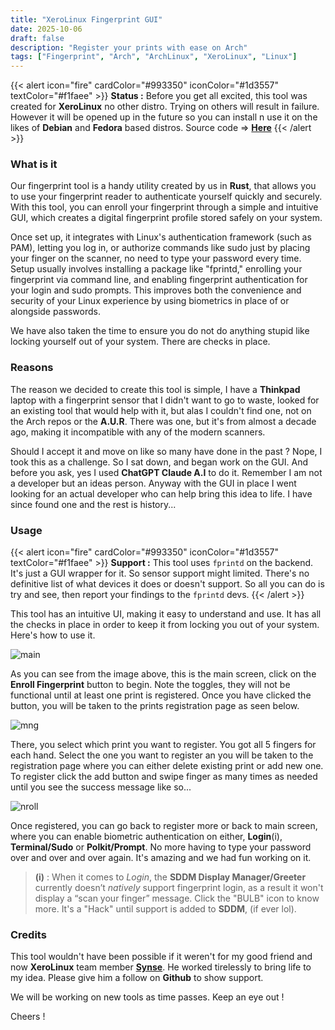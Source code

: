 ```yaml
---
title: "XeroLinux Fingerprint GUI"
date: 2025-10-06
draft: false
description: "Register your prints with ease on Arch"
tags: ["Fingerprint", "Arch", "ArchLinux", "XeroLinux", "Linux"]
---
```


{{< alert icon="fire" cardColor="#993350" iconColor="#1d3557" textColor="#f1faee" >}}
**Status :** Before you get all excited, this tool was created for **XeroLinux** no other distro. Trying on others will result in failure. However it will be opened up in the future so you can install n use it on the likes of **Debian** and **Fedora** based distros. Source code => [**Here**](https://github.com/XeroLinuxDev/xfprintd-gui)
{{< /alert >}}

### What is it

Our fingerprint tool is a handy utility created by us in **Rust**, that allows you to use your fingerprint reader to authenticate yourself quickly and securely. With this tool, you can enroll your fingerprint through a simple and intuitive GUI, which creates a digital fingerprint profile stored safely on your system. 

Once set up, it integrates with Linux's authentication framework (such as PAM), letting you log in, or authorize commands like sudo just by placing your finger on the scanner, no need to type your password every time. Setup usually involves installing a package like "fprintd," enrolling your fingerprint via command line, and enabling fingerprint authentication for your login and sudo prompts. This improves both the convenience and security of your Linux experience by using biometrics in place of or alongside passwords.

We have also taken the time to ensure you do not do anything stupid like locking yourself out of your system. There are checks in place.

### Reasons

The reason we decided to create this tool is simple, I have a **Thinkpad** laptop with a fingerprint sensor that I didn't want to go to waste, looked for an existing tool that would help with it, but alas I couldn't find one, not on the Arch repos or the **A.U.R**. There was one, but it's from almost a decade ago, making it incompatible with any of the modern scanners. 

Should I accept it and move on like so many have done in the past ? Nope, I took this as a challenge. So I sat down, and began work on the GUI. And before you ask, yes I used **ChatGPT Claude A.I** to do it. Remember I am not a developer but an ideas person. Anyway with the GUI in place I went looking for an actual developer who can help bring this idea to life. I have since found one and the rest is history...

### Usage

{{< alert icon="fire" cardColor="#993350" iconColor="#1d3557" textColor="#f1faee" >}}
**Support :** This tool uses `fprintd` on the backend. It's just a GUI wrapper for it. So sensor support might limited. There's no definitive list of what devices it does or doesn't support. So all you can do is try and see, then report your findings to the `fprintd` devs.
{{< /alert >}}

This tool has an intuitive UI, making it easy to understand and use. It has all the checks in place in order to keep it from locking you out of your system. Here's how to use it.

![main](https://i.imgur.com/WUGMuLk.png)

As you can see from the image above, this is the main screen, click on the **Enroll Fingerprint** button to begin. Note the toggles, they will not be functional until at least one print is registered. Once you have clicked the button, you will be taken to the prints registration page as seen below.

![mng](https://i.imgur.com/LoCci1h.png)

There, you select which print you want to register. You got all 5 fingers for each hand. Select the one you want to register an you will be taken to the registration page where you can either delete existing print or add new one. To register click the add button and swipe finger as many times as needed until you see the success message like so...

![nroll](https://i.imgur.com/EiR3YeU.png)

Once registered, you can go back to register more or back to main screen, where you can enable biometric authentication on either, **Login**(i), **Terminal/Sudo** or **Polkit/Prompt**. No more having to type your password over and over and over again. It's amazing and we had fun working on it.

> **(i)** : When it comes to *Login*, the **SDDM Display Manager/Greeter** currently doesn’t *natively* support fingerprint login, as a result it won't display a “scan your finger” message. Click the "BULB" icon to know more. It's a "Hack" until support is added to **SDDM**, (if ever lol).

### Credits

This tool wouldn't have been possible if it weren't for my good friend and now **XeroLinux** team member [**Synse**](https://github.com/BananikXenos). He worked tirelessly to bring life to my idea. Please give him a follow on **Github** to show support.

We will be working on new tools as time passes. Keep an eye out !

Cheers !
